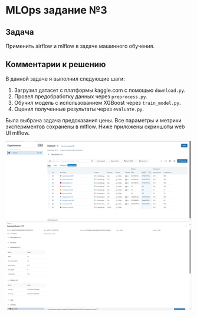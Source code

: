 # MLOps задание №3

## Задача

Применить airflow и mlflow в задаче машинного обучения.

## Комментарии к решению

В данной задаче я выполнил следующие шаги:

1. Загрузил датасет с платформы kaggle.com с помощью `download.py`.
2. Провел предобработку данных через `preprocess.py`.
3. Обучил модель с использованием XGBoost через `train_model.py`.
4. Оценил полученные результаты через `evaluate.py`.

Была выбрана задача предсказания цены. Все параметры и метрики экспериментов сохранены в mlflow. Ниже приложены скриншоты web UI mlflow.

![Скриншот 1](screenshot1.jpg)
![Скриншот 2](screenshot2.jpg)

